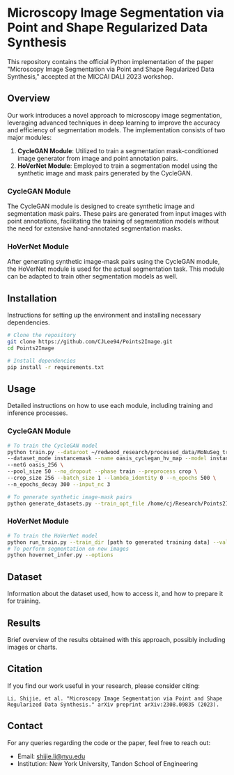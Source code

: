 # Microscopy Image Segmentation via Point and Shape Regularized Data Synthesis

This repository contains the official Python implementation of the paper "Microscopy Image Segmentation via Point and Shape Regularized Data Synthesis," accepted at the MICCAI DALI 2023 workshop.

## Overview

Our work introduces a novel approach to microscopy image segmentation, leveraging advanced techniques in deep learning to improve the accuracy and efficiency of segmentation models. The implementation consists of two major modules:

1. **CycleGAN Module**: Utilized to train a segmentation mask-conditioned image generator from image and point annotation pairs.
2. **HoVerNet Module**: Employed to train a segmentation model using the synthetic image and mask pairs generated by the CycleGAN.

### CycleGAN Module

The CycleGAN module is designed to create synthetic image and segmentation mask pairs. These pairs are generated from input images with point annotations, facilitating the training of segmentation models without the need for extensive hand-annotated segmentation masks.

### HoVerNet Module

After generating synthetic image-mask pairs using the CycleGAN module, the HoVerNet module is used for the actual segmentation task. This module can be adapted to train other segmentation models as well.

## Installation

Instructions for setting up the environment and installing necessary dependencies.

```bash
# Clone the repository
git clone https://github.com/CJLee94/Points2Image.git
cd Points2Image

# Install dependencies
pip install -r requirements.txt
```

## Usage

Detailed instructions on how to use each module, including training and inference processes.

### CycleGAN Module

```bash
# To train the CycleGAN model
python train.py --dataroot ~/redwood_research/processed_data/MoNuSeg_train_v4_enhanced.h5 \
--dataset_mode instancemask --name oasis_cyclegan_hv_map --model instancecyclegan \
--netG oasis_256 \
--pool_size 50 --no_dropout --phase train --preprocess crop \
--crop_size 256 --batch_size 1 --lambda_identity 0 --n_epochs 500 \
--n_epochs_decay 300 --input_nc 3 

# To generate synthetic image-mask pairs
python generate_datasets.py --train_opt_file /home/cj/Research/Points2Image/CycleGAN/checkpoints/basic_netD_oasis_netGa_unet256_netGb_cyclegan
```

### HoVerNet Module

```bash
# To train the HoVerNet model
python run_train.py --train_dir [path to generated training data] --valid_dir [path to generated validation data]
# To perform segmentation on new images
python hovernet_infer.py --options
```

## Dataset

Information about the dataset used, how to access it, and how to prepare it for training.

## Results

Brief overview of the results obtained with this approach, possibly including images or charts.

## Citation

If you find our work useful in your research, please consider citing:

```
Li, Shijie, et al. "Microscopy Image Segmentation via Point and Shape Regularized Data Synthesis." arXiv preprint arXiv:2308.09835 (2023).
```

## Contact

For any queries regarding the code or the paper, feel free to reach out:

- Email: shijie.li@nyu.edu
- Institution: New York University, Tandon School of Engineering

